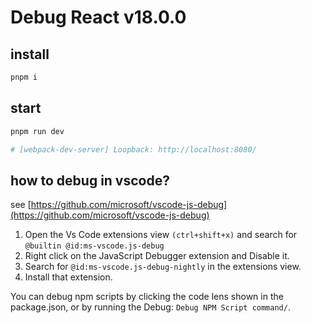 # Debug React v18.0.0

## install

```bash
pnpm i
```

## start

```bash
pnpm run dev

# [webpack-dev-server] Loopback: http://localhost:8080/
```

## how to debug in vscode?

see [https://github.com/microsoft/vscode-js-debug](https://github.com/microsoft/vscode-js-debug)

1. Open the Vs Code extensions view `(ctrl+shift+x)` and search for `@builtin @id:ms-vscode.js-debug`
2. Right click on the JavaScript Debugger extension and Disable it.
3. Search for `@id:ms-vscode.js-debug-nightly` in the extensions view.
4. Install that extension.

You can debug npm scripts by clicking the code lens shown in the package.json, or by running the Debug: `Debug NPM Script command/`.
